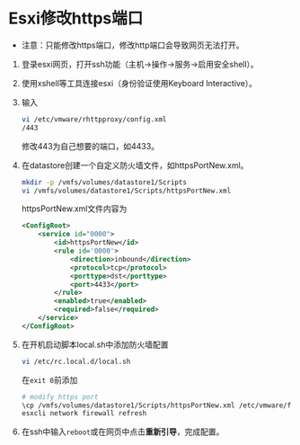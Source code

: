 # Esxi修改https端口

+ 注意：只能修改https端口，修改http端口会导致网页无法打开。

1. 登录esxi网页，打开ssh功能（主机->操作->服务->启用安全shell）。
2. 使用xshell等工具连接esxi（身份验证使用Keyboard Interactive）。
3. 输入

    ```bash
    vi /etc/vmware/rhttpproxy/config.xml
    /443
    ```

    修改443为自己想要的端口，如4433。
4. 在datastore创建一个自定义防火墙文件，如httpsPortNew.xml。

    ```bash
    mkdir -p /vmfs/volumes/datastore1/Scripts
    vi /vmfs/volumes/datastore1/Scripts/httpsPortNew.xml
    ```

    httpsPortNew.xml文件内容为

    ```xml
    <ConfigRoot>
        <service id="0000">
            <id>httpsPortNew</id>
            <rule id='0000'>
                <direction>inbound</direction>
                <protocol>tcp</protocol>
                <porttype>dst</porttype>
                <port>4433</port>
            </rule>
            <enabled>true</enabled>
            <required>false</required>
        </service>
    </ConfigRoot>
    ```

5. 在开机启动脚本local.sh中添加防火墙配置

    ```bash
    vi /etc/rc.local.d/local.sh
    ```

    在```exit 0```前添加

    ```bash
    # modify https port
    \cp /vmfs/volumes/datastore1/Scripts/httpsPortNew.xml /etc/vmware/firewall/ -r
    esxcli network firewall refresh
    ```

6. 在ssh中输入```reboot```或在网页中点击**重新引导**，完成配置。
